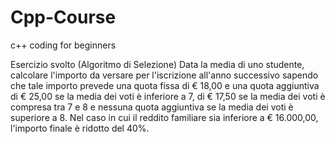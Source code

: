 # Cpp-Course
c++ coding for beginners

Esercizio svolto (Algoritmo di Selezione)
Data la media di uno studente, calcolare l'importo da versare per l'iscrizione all'anno successivo 
sapendo che tale importo prevede una quota fissa di € 18,00 e una quota aggiuntiva di € 25,00 
se la media dei voti è inferiore a 7, di € 17,50 se la media dei voti è compresa tra 7 e 8 e nessuna 
quota aggiuntiva se la media dei voti è superiore a 8.
Nel caso in cui il reddito familiare sia inferiore a € 16.000,00, l'importo finale è ridotto del 40%.

